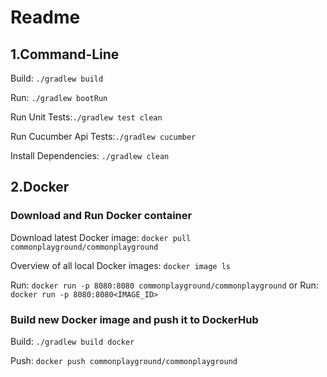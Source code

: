 # Readme

## 1.Command-Line

Build: ```./gradlew build```

Run: ```./gradlew bootRun```

Run Unit Tests:```./gradlew test clean```

Run Cucumber Api Tests:```./gradlew cucumber```

Install Dependencies: ```./gradlew clean```

## 2.Docker

### Download and Run Docker container

Download latest Docker image: ```docker pull commonplayground/commonplayground```

Overview of all local Docker images: ```docker image ls```

Run: ```docker run -p 8080:8080 commonplayground/commonplayground```
or
Run: ```docker run -p 8080:8080<IMAGE_ID>```

### Build new Docker image and push it to DockerHub

Build: ```./gradlew build docker```

Push: ```docker push commonplayground/commonplayground```
